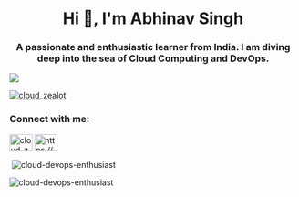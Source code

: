 <h1 align="center">Hi 👋, I'm Abhinav Singh</h1>

<h3 align="center">A passionate and enthusiastic learner from India. I am diving deep into the sea of Cloud Computing and DevOps.</h3>

![](https://komarev.com/ghpvc/?username=cloud-devops-enthusiast&color=brightgreen)

<p align="left"> <a href="https://twitter.com/cloud_zealot" target="blank"><img src="https://img.shields.io/twitter/follow/cloud_zealot?logo=twitter&style=for-the-badge" alt="cloud_zealot" /></a> </p>

<h3 align="left">Connect with me:</h3>
<p align="left">
<a href="https://twitter.com/cloud_zealot" target="blank"><img align="center" src="https://raw.githubusercontent.com/rahuldkjain/github-profile-readme-generator/master/src/images/icons/Social/twitter.svg" alt="cloud_zealot" height="30" width="40" /></a>
<a href="https://www.linkedin.com/in/cloudenthusiast/" target="blank"><img align="center" src="https://raw.githubusercontent.com/rahuldkjain/github-profile-readme-generator/master/src/images/icons/Social/linked-in-alt.svg" alt="https://www.linkedin.com/in/cloudenthusiast/" height="30" width="40" /></a>

<p>&nbsp;<img align="center" src="https://github-readme-stats.vercel.app/api?username=cloud-devops-enthusiast&show_icons=true&locale=en" alt="cloud-devops-enthusiast" /></p>

<p><img align="center" src="https://github-readme-streak-stats.herokuapp.com/?user=cloud-devops-enthusiast&" alt="cloud-devops-enthusiast" /></p>

<!--
**cloud-devops-enthusiast/cloud-devops-enthusiast** is a ✨ _special_ ✨ repository because its `README.md` (this file) appears on your GitHub profile.

Here are some ideas to get you started:

- 🔭 I’m currently working on ...
- 🌱 I’m currently learning ...
- 👯 I’m looking to collaborate on ...
- 🤔 I’m looking for help with ...
- 💬 Ask me about ...
- 📫 How to reach me: ...
- 😄 Pronouns: ...
- ⚡ Fun fact: ...
-->
